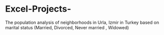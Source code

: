 # Excel-Projects-
The population analysis of neighborhoods in Urla, Izmir in Turkey based on marital status (Married, Divorced, Never married , Widowed)
